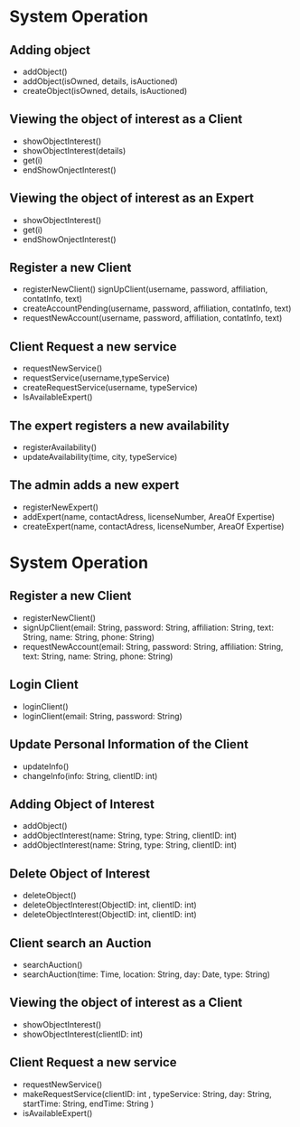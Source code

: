 # System Operation

## Adding object

- addObject()
- addObject(isOwned, details, isAuctioned)
- createObject(isOwned, details, isAuctioned)

## Viewing the object of interest as a Client

- showObjectInterest()
- showObjectInterest(details)
- get(i)
- endShowOnjectInterest()

## Viewing the object of interest as an Expert

- showObjectInterest()
- get(i)
- endShowOnjectInterest()

## Register a new Client

- registerNewClient()
  signUpClient(username, password, affiliation, contatInfo, text)
- createAccountPending(username, password, affiliation, contatInfo, text)
- requestNewAccount(username, password, affiliation, contatInfo, text)

## Client Request a new service

- requestNewService()
- requestService(username,typeService)
- createRequestService(username, typeService)
- IsAvailableExpert()

## The expert registers a new availability

- registerAvailability()
- updateAvailability(time, city, typeService)

## The admin adds a new expert

- registerNewExpert()
- addExpert(name, contactAdress, licenseNumber, AreaOf Expertise)
- createExpert(name, contactAdress, licenseNumber, AreaOf Expertise)

# System Operation

## Register a new Client

- registerNewClient()
- signUpClient(email: String, password: String, affiliation: String, text: String, name: String, phone: String)
- requestNewAccount(email: String, password: String, affiliation: String, text: String, name: String, phone: String)

## Login Client

- loginClient()
- loginClient(email: String, password: String)

## Update Personal Information of the Client

- updateInfo()
- changeInfo(info: String, clientID: int)

## Adding Object of Interest

- addObject()
- addObjectInterest(name: String, type: String, clientID: int)
- addObjectInterest(name: String, type: String, clientID: int)

## Delete Object of Interest

- deleteObject()
- deleteObjectInterest(ObjectID: int, clientID: int)
- deleteObjectInterest(ObjectID: int, clientID: int)

## Client search an Auction

- searchAuction()
- searchAuction(time: Time, location: String, day: Date, type: String)

## Viewing the object of interest as a Client

- showObjectInterest()
- showObjectInterest(clientID: int)

## Client Request a new service

- requestNewService()
- makeRequestService(clientID: int , typeService: String, day: String, startTime: String, endTime: String )
- isAvailableExpert()
